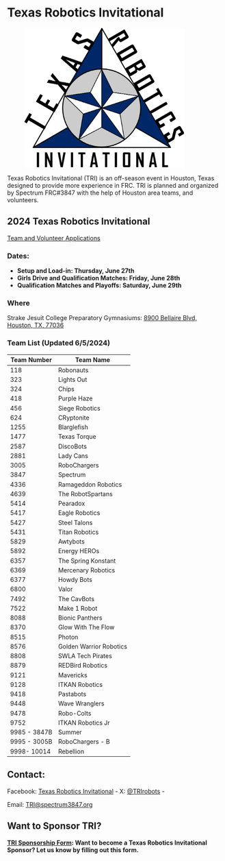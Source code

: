 # Texas Robotics Invitational

<figure><img src="../.gitbook/assets/Logo no TRI 2.png" alt="" width="375"><figcaption></figcaption></figure>

Texas Robotics Invitational (TRI) is an off-season event in Houston, Texas designed to provide more experience in FRC. TRI is planned and organized by Spectrum FRC#3847 with the help of Houston area teams, and volunteers.

## 2024 Texas Robotics Invitational

[Team and Volunteer Applications](https://www.chiefdelphi.com/t/2024-texas-robotics-invitational-tri-june-27th-28th-29th/464548?u=allengregoryiv)

### **Dates:**

* **Setup and Load-in: Thursday, June 27th**&#x20;
* **Girls Drive and Qualification Matches: Friday, June 28th**
* **Qualification Matches and Playoffs: Saturday, June 29th**

### Where

Strake Jesuit College Preparatory Gymnasiums: [8900 Bellaire Blvd, Houston, TX, 77036](https://www.google.com/maps/place/Strake+Jesuit+College+Preparatory/@29.7062145,-95.5436352,17z/data=!3m1!4b1!4m5!3m4!1s0x8640c2e80be6a069:0x3d6d74239910f240!8m2!3d29.7062145!4d-95.5414465)

### Team List (Updated 6/5/2024)

| Team Number  | Team Name               |
| ------------ | ----------------------- |
| 118          | Robonauts               |
| 323          | Lights Out              |
| 324          | Chips                   |
| 418          | Purple Haze             |
| 456          | Siege Robotics          |
| 624          | CRyptonite              |
| 1255         | Blarglefish             |
| 1477         | Texas Torque            |
| 2587         | DiscoBots               |
| 2881         | Lady Cans               |
| 3005         | RoboChargers            |
| 3847         | Spectrum                |
| 4336         | Ramageddon Robotics     |
| 4639         | The RobotSpartans       |
| 5414         | Pearadox                |
| 5417         | Eagle Robotics          |
| 5427         | Steel Talons            |
| 5431         | Titan Robotics          |
| 5829         | Awtybots                |
| 5892         | Energy HEROs            |
| 6357         | The Spring Konstant     |
| 6369         | Mercenary Robotics      |
| 6377         | Howdy Bots              |
| 6800         | Valor                   |
| 7492         | The CavBots             |
| 7522         | Make 1 Robot            |
| 8088         | Bionic Panthers         |
| 8370         | Glow With The Flow      |
| 8515         | Photon                  |
| 8576         | Golden Warrior Robotics |
| 8808         | SWLA Tech Pirates       |
| 8879         | REDBird Robotics        |
| 9121         | Mavericks               |
| 9128         | ITKAN Robotics          |
| 9418         | Pastabots               |
| 9448         | Wave Wranglers          |
| 9478         | Robo-Colts              |
| 9752         | ITKAN Robotics Jr       |
| 9985 - 3847B | Summer                  |
| 9995 - 3005B | RoboChargers - B        |
| 9998- 10014  | Rebellion               |

## Contact:

Facebook: [Texas Robotics Invitational](https://www.facebook.com/TRIrobots)  - X: [@TRIrobots](https://twitter.com/TRIrobots) -&#x20;

Email: [TRI@spectrum3847.org](mailto:TRI@spectrum3847.org)

## Want to Sponsor TRI?

[**TRI Sponsorship Form**](https://docs.google.com/forms/d/e/1FAIpQLSdLarTabTZivQj\_ogukGis9Ax3AGNmNlqpDbm\_YO3z0J29DOQ/viewform)**: Want to become a Texas Robotics Invitational Sponsor? Let us know by filling out this form.**
